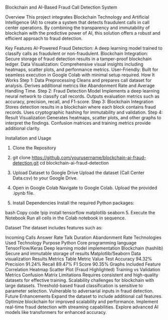 Blockchain and AI-Based Fraud Call Detection System

Overview
This project integrates Blockchain Technology and Artificial Intelligence (AI) to create a system that detects fraudulent calls in call center operations. By combining the transparency and immutability of blockchain with the predictive power of AI, this solution offers a robust and efficient approach to fraud detection.

Key Features
AI-Powered Fraud Detection: A deep learning model trained to classify calls as fraudulent or non-fraudulent.
Blockchain Integration: Secure storage of fraud detection results in a tamper-proof blockchain ledger.
Data Visualization: Comprehensive visual insights including heatmaps, scatter plots, and performance metrics.
User-Friendly: Built for seamless execution in Google Colab with minimal setup required.
How It Works
Step 1: Data Preprocessing
Cleans and prepares call dataset for analysis.
Derives additional metrics like Abandonment Rate and Average Handling Time.
Step 2: Fraud Detection Model
Implements a deep learning neural network to classify call records.
Outputs evaluation metrics such as accuracy, precision, recall, and F1-score.
Step 3: Blockchain Integration
Stores detection results in a blockchain where each block contains fraud records.
Uses cryptographic hashing for immutability and validation.
Step 4: Result Visualization
Generates heatmaps, scatter plots, and other graphs to interpret the findings.
Confusion matrices and training metrics provide additional clarity.

Installation and Usage
1. Clone the Repository
2. git clone https://github.com/yourusername/blockchain-ai-fraud-detection.git
cd blockchain-ai-fraud-detection
2. Upload Dataset to Google Drive
Upload the dataset (Call Center Data.csv) to your Google Drive.

3. Open in Google Colab
Navigate to Google Colab.
Upload the provided .ipynb file.
4. Install Dependencies
Install the required Python packages:

bash
Copy code
!pip install tensorflow matplotlib seaborn
5. Execute the Notebook
Run all cells in the Colab notebook in sequence.

Dataset
The dataset includes features such as:

Incoming Calls
Answer Rate
Talk Duration
Abandonment Rate
Technologies Used
Technology	Purpose
Python	Core programming language
TensorFlow/Keras	Deep learning model implementation
Blockchain (hashlib)	Secure and immutable storage of results
Matplotlib/Seaborn	Data visualization
Results
Metrics Table
Metric	Value
Test Accuracy	94.32%
Precision	91.24%
Recall	89.47%
F1 Score	90.35%
Graphs Included
Feature Correlation Heatmap
Scatter Plot (Fraud Highlighted)
Training vs Validation Metrics
Confusion Matrix
Limitations
Requires consistent and high-quality datasets for effective training.
Scalability challenges for blockchain with large datasets.
Threshold-based fraud classification is sensitive to parameter selection.
Vulnerable to adversarial inputs in fraud detection.
Future Enhancements
Expand the dataset to include additional call features.
Optimize blockchain for improved scalability and performance.
Implement real-time fraud detection with streaming capabilities.
Explore advanced AI models like transformers for enhanced accuracy.

